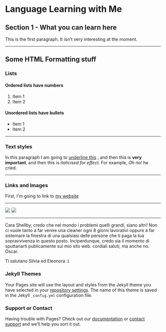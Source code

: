<h1>Language Learning with Me</h1>
<h2>Section 1 - What you can learn here</h2>
<p>This is the first paragraph. It isn't very interesting at the moment.</p>

<hr>

<h2>Some HTML Formatting stuff</h2>
<h3>Lists</h3>
<h4>Ordered lists have numbers</h4>
<ol>
  <li>Item 1</li>
  <li>Item 2</li>
</ol>


<h4>Unordered lists have bullets</h4>
<ul>
  <li>Item 1</li>
  <li>Item 2</li>
</ul>

<hr>

<h3>Text styles</h3>
<p>In this paragraph I am going to <u>underline this</u> , and then this is <strong>very important</strong>, and then this is <em> italicised for effect</em>. For example, <em>Oh no!</em> he cried.</p>

<hr>

<h3>Links and Images</h3>
<p>First, I'm going to link to <a href="http://www.lagourmandina.co.uk"> my website </a></p>

<hr>

<img src="https://c1.staticflickr.com/1/589/33247617972_c663fa211f_b.jpg" />
<img src="https://upload.wikimedia.org/wikipedia/it/e/e7/Lago_Laceno.JPG" />

<hr>

<p> Cara Shellby, credo che nel mondo i problemi quelli grandi, siano altri! Non ci vuole tanto a far venire una cleaner ogni 8 giorni lavorativi oppure a far sistemare la finestra di una qualsiasi delle persone che ti paga la tua sopravvivenza in questo posto. Inciperdunque, credo sia il momento di sputtanarti publicamente sul mio sito web. cordiali saluti, ma anche no. Oscar. </p>

Ti salutano Silvia ed Eleonora :)


### Jekyll Themes

Your Pages site will use the layout and styles from the Jekyll theme you have selected in your [repository settings](https://github.com/OscarTuli/nocoldiz/settings). The name of this theme is saved in the Jekyll `_config.yml` configuration file.

### Support or Contact

Having trouble with Pages? Check out our [documentation](https://help.github.com/categories/github-pages-basics/) or [contact support](https://github.com/contact) and we’ll help you sort it out.
